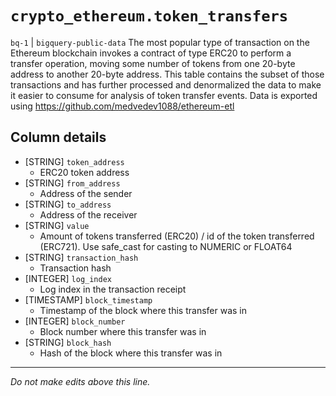 # `crypto_ethereum.token_transfers`
`bq-1` | `bigquery-public-data`
The most popular type of transaction on the Ethereum blockchain invokes a contract of type ERC20 to perform a transfer operation, moving some number of tokens from one 20-byte address to another 20-byte address.
This table contains the subset of those transactions and has further processed and denormalized the data to make it easier to consume for analysis of token transfer events.
Data is exported using https://github.com/medvedev1088/ethereum-etl


## Column details
* [STRING]    `token_address`
  - ERC20 token address
* [STRING]    `from_address`
  - Address of the sender
* [STRING]    `to_address`
  - Address of the receiver
* [STRING]    `value`
  - Amount of tokens transferred (ERC20) / id of the token transferred (ERC721). Use safe_cast for casting to NUMERIC or FLOAT64
* [STRING]    `transaction_hash`
  - Transaction hash
* [INTEGER]   `log_index`
  - Log index in the transaction receipt
* [TIMESTAMP] `block_timestamp`
  - Timestamp of the block where this transfer was in
* [INTEGER]   `block_number`
  - Block number where this transfer was in
* [STRING]    `block_hash`
  - Hash of the block where this transfer was in

-------------------------------------------------------------------------------
*Do not make edits above this line.*
